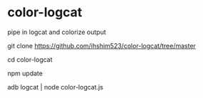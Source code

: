 # color-logcat

pipe in logcat and colorize output

git clone https://github.com/ihshim523/color-logcat/tree/master

cd color-logcat

npm update

adb logcat | node color-logcat.js



